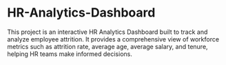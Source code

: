 # HR-Analytics-Dashboard
This project is an interactive HR Analytics Dashboard built to track and analyze employee attrition. It provides a comprehensive view of workforce metrics such as attrition rate, average age, average salary, and tenure, helping HR teams make informed decisions.
